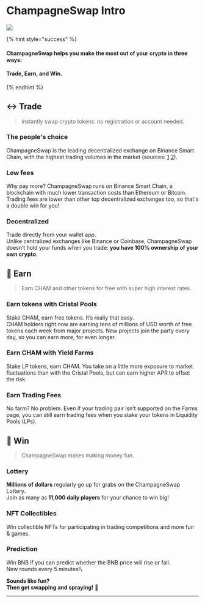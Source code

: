 # ChampagneSwap Intro

![](<.gitbook/assets/masthead-twitter-3- (1).png>)

{% hint style="success" %}
#### ChampagneSwap helps you make the most out of your crypto in three ways:

#### Trade, Earn, and Win.
{% endhint %}

## ↔️ Trade

> Instantly swap crypto tokens: no registration or account needed.

### The people's choice

ChampagneSwap is the leading decentralized exchange on Binance Smart Chain, with the highest trading volumes in the market (sources: [1](https://www.coingecko.com/en/exchanges/decentralized) [2](https://coinmarketcap.com/rankings/exchanges/dex/)).

### Low fees

Why pay more? ChampagneSwap runs on Binance Smart Chain, a blockchain with much lower transaction costs than Ethereum or Bitcoin. \
Trading fees are lower than other top decentralized exchanges too, so that's a double win for you!

### Decentralized

Trade directly from your wallet app. \
Unlike centralized exchanges like Binance or Coinbase, ChampagneSwap doesn’t hold your funds when you trade: **you have 100% ownership of your own crypto**.&#x20;

## 💸 Earn

> Earn CHAM and other tokens for free with super high interest rates.

### Earn tokens with Cristal Pools

Stake CHAM, earn free tokens. It’s really that easy. \
CHAM holders right now are earning tens of millions of USD worth of free tokens each week from major projects. New projects join the party every day, so you can earn more, for even longer.

### Earn CHAM with Yield Farms

Stake LP tokens, earn CHAM. You take on a little more exposure to market fluctuations than with the Cristal Pools, but can earn higher APR to offset the risk.

### Earn Trading Fees

No farm? No problem. Even if your trading pair isn’t supported on the Farms page, you can still earn trading fees when you stake your tokens in Liquidity Pools (LPs).

## 🎲 Win

> ChampagneSwap makes making money fun.

### Lottery&#x20;

**Millions of dollars** regularly go up for grabs on the ChampagneSwap Lottery. \
Join as many as **11,000 daily players** for your chance to win big!

### NFT Collectibles&#x20;

Win collectible NFTs for participating in trading competitions and more fun & games.

### Prediction

Win BNB if you can predict whether the BNB price will rise or fall.\
New rounds every 5 minutes!\






**Sounds like fun?**\
**Then get swapping and spraying!** 🍾 
****
